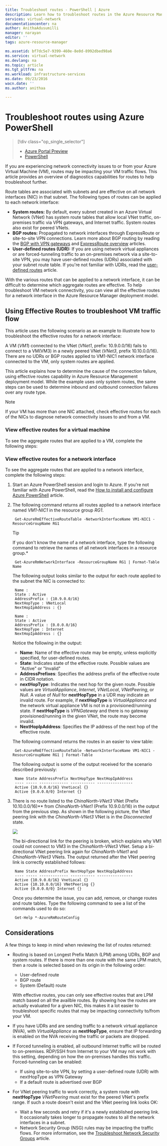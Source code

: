 ```yaml
---
title: Troubleshoot routes - PowerShell | Azure
description: Learn how to troubleshoot routes in the Azure Resource Manager deployment model using Azure PowerShell.
services: virtual-network
documentationcenter: na
author: AnithaAdusumilli
manager: narayan
editor: ''
tags: azure-resource-manager

ms.assetid: bf7dc5e7-9399-460e-8e0d-8992dbed98a6
ms.service: virtual-network
ms.devlang: na
ms.topic: article
ms.tgt_pltfrm: na
ms.workload: infrastructure-services
ms.date: 09/23/2016
wacn.date: ''
ms.author: anithaa

---
```

# Troubleshoot routes using Azure PowerShell
> [!div class="op_single_selector"]
> * [Azure Portal Preview](virtual-network-routes-troubleshoot-portal.md)
> * [PowerShell](virtual-network-routes-troubleshoot-powershell.md)
> 
> 

If you are experiencing network connectivity issues to or from your Azure Virtual Machine (VM), routes may be impacting your VM traffic flows. This article provides an overview of diagnostics capabilities for routes to help troubleshoot further.

Route tables are associated with subnets and are effective on all network interfaces (NIC) in that subnet. The following types of routes can be applied to each network interface:

* **System routes:** By default, every subnet created in an Azure Virtual Network (VNet) has system route tables that allow local VNet traffic, on-premises traffic via VPN gateways, and Internet traffic. System routes also exist for peered VNets.
* **BGP routes:** Propagated to network interfaces through ExpressRoute or site-to-site VPN connections. Learn more about BGP routing by reading the [BGP with VPN gateways](../vpn-gateway/vpn-gateway-bgp-overview.md) and [ExpressRoute overview](../expressroute/expressroute-introduction.md) articles.
* **User-defined routes (UDR):** If you are using network virtual appliances or are forced-tunneling traffic to an on-premises network via a site-to-site VPN, you may have user-defined routes (UDRs) associated with your subnet route table. If you're not familiar with UDRs, read the [user-defined routes](virtual-networks-udr-overview.md#user-defined-routes) article.

With the various routes that can be applied to a network interface, it can be difficult to determine which aggregate routes are effective. To help troubleshoot VM network connectivity, you can view all the effective routes for a network interface in the Azure Resource Manager deployment model.

## Using Effective Routes to troubleshoot VM traffic flow
This article uses the following scenario as an example to illustrate how to troubleshoot the effective routes for a network interface:

A VM (*VM1*) connected to the VNet (*VNet1*, prefix: 10.9.0.0/16) fails to connect to a VM(VM3) in a newly peered VNet (*VNet3*, prefix 10.10.0.0/16). There are no UDRs or BGP routes applied to VM1-NIC1 network interface connected to the VM, only system routes are applied.

This article explains how to determine the cause of the connection failure, using effective routes capability in Azure Resource Management deployment model.
While the example uses only system routes, the same steps can be used to determine inbound and outbound connection failures over any route type.

> [!NOTE]
> If your VM has more than one NIC attached, check effective routes for each of the NICs to diagnose network connectivity issues to and from a VM.
> 
> 

### View effective routes for a virtual machine
To see the aggregate routes that are applied to a VM, complete the following steps:

### View effective routes for a network interface
To see the aggregate routes that are applied to a network interface, complete the following steps:

1. Start an Azure PowerShell session and login to Azure. If you're not familiar with Azure PowerShell, read the [How to install and configure Azure PowerShell](https://docs.microsoft.com/powershell/azure/overview) article.
2. The following command returns all routes applied to a network interface named *VM1-NIC1* in the resource group *RG1*.

        Get-AzureRmEffectiveRouteTable -NetworkInterfaceName VM1-NIC1 -ResourceGroupName RG1

    > [!TIP]
    > If you don't know the name of a network interface, type the following command to retrieve the names of all network interfaces in a resource group.*
    > 
    > 

        Get-AzureRmNetworkInterface -ResourceGroupName RG1 | Format-Table Name

    The following output looks similar to the output for each route applied to the subnet the NIC is connected to:

        Name :
        State : Active
        AddressPrefix : {10.9.0.0/16}
        NextHopType : VNetLocal
        NextHopIpAddress : {}

        Name :
        State : Active
        AddressPrefix : {0.0.0.0/16}
        NextHopType : Internet
        NextHopIpAddress : {}

    Notice the following in the output:

    * **Name**: Name of the effective route may be empty, unless explicitly specified, for user-defined routes. 
    * **State**: Indicates state of the effective route. Possible values are "Active" or "Invalid"
    * **AddressPrefixes**: Specifies the address prefix of the effective route in CIDR notation. 
    * **nextHopType**: Indicates the next hop for the given route. Possible values are *VirtualAppliance*, *Internet*, *VNetLocal*, *VNetPeering*, or *Null*. A value of *Null* for **nextHopType** in a UDR may indicate an invalid route. For example, if **nextHopType** is *VirtualAppliance* and the network virtual appliance VM is not in a provisioned/running state. If **nextHopType** is *VPNGateway* and there is no gateway provisioned/running in the given VNet, the route may become invalid.
    * **NextHopIpAddress**: Specifies the IP address of the next hop of the effective route.

    The following command returns the routes in an easier to view table:

        Get-AzureRmEffectiveRouteTable -NetworkInterfaceName VM1-NIC1 -ResourceGroupName RG1 | Format-Table

    The following output is some of the output received for the scenario described previously:

        Name State AddressPrefix NextHopType NextHopIpAddress
        ---- ----- ------------- ----------- ----------------
        Active {10.9.0.0/16} VnetLocal {}
        Active {0.0.0.0/0} Internet {}
3. There is no route listed to the *ChinaNorth-VNet3* VNet (Prefix 10.10.0.0/16)** from *ChinaNorth-VNet1* (Prefix 10.9.0.0/16) in the output from the previous step. As shown in the following picture, the VNet peering link with the *ChinaNorth-VNet3* VNet is in the *Disconnected* state.

    ![](./media/virtual-network-routes-troubleshoot-portal/image4.png)

    The bi-directional link for the peering is broken, which explains why VM1 could not connect to VM3 in the *ChinaNorth-VNet3* VNet. Setup a bi-directional VNet peering link again for *ChinaNorth-VNet1* and *ChinaNorth-VNet3* VNets. The output returned after the VNet peering link is correctly established follows:

        Name State AddressPrefix NextHopType NextHopIpAddress
        ---- ----- ------------- ----------- ----------------
        Active {10.9.0.0/16} VnetLocal {}
        Active {10.10.0.0/16} VNetPeering {}
        Active {0.0.0.0/0} Internet {}

    Once you determine the issue, you can add, remove, or change routes and route tables. Type the following command to see a list of the commands used to do so:

        Get-Help *-AzureRmRouteConfig

## Considerations
A few things to keep in mind when reviewing the list of routes returned:

* Routing is based on Longest Prefix Match (LPM) among UDRs, BGP and system routes. If there is more than one route with the same LPM match, then a route is selected based on its origin in the following order:

    * User-defined route
    * BGP route
    * System (Default) route

    With effective routes, you can only see effective routes that are LPM match based on all the availble routes. By showing how the routes are actually evaluated for a given NIC, this makes it a lot easier to troubleshoot specific routes that may be impacting connectivity to/from your VM.
* If you have UDRs and are sending traffic to a network virtual appliance (NVA), with *VirtualAppliance* as **nextHopType**, ensure that IP forwarding is enabled on the NVA receiving the traffic or packets are dropped. 
* If Forced tunneling is enabled, all outbound Internet traffic will be routed to on-premises. RDP/SSH from Internet to your VM may not work with this setting, depending on how the on-premises handles this traffic. 
  Forced-tunneling can be enabled:
    * If using site-to-site VPN, by setting a user-defined route (UDR) with nextHopType as VPN Gateway
    * If a default route is advertised over BGP
* For VNet peering traffic to work correctly, a system route with **nextHopType** *VNetPeering* must exist for the peered VNet's prefix range. If such a route doesn't exist and the VNet peering link looks OK:
    * Wait a few seconds and retry if it's a newly established peering link. It occasionally takes longer to propagate routes to all the network interfaces in a subnet.
    * Network Security Group (NSG) rules may be impacting the traffic flows. For more information, see the [Troubleshoot Network Security Groups](virtual-network-nsg-troubleshoot-powershell.md) article.
